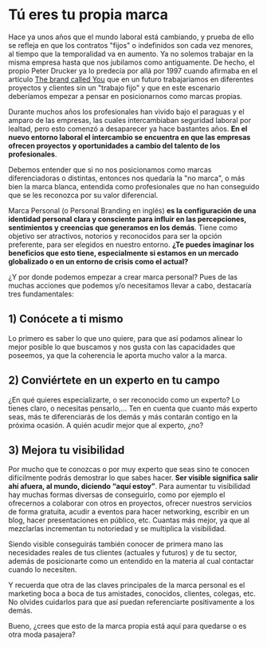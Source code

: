 # Tú eres tu propia marca
Hace ya unos años que el mundo laboral está cambiando, y prueba de ello se refleja en que los contratos "fijos" o indefinidos son cada vez menores, al tiempo que la temporalidad va en aumento. Ya no solemos trabajar en la misma empresa hasta que nos jubilamos como antiguamente. De hecho, el propio Peter Drucker ya lo predecía por allá por 1997 cuando afirmaba en el artículo [The brand called You][1] que en un futuro trabajaríamos en diferentes proyectos y clientes sin un "trabajo fijo" y que en este escenario deberíamos empezar a pensar en posicionarnos como marcas propias.

Durante muchos años los profesionales han vivido bajo el paraguas y el amparo de las empresas, las cuales intercambiaban seguridad laboral por lealtad, pero esto comenzó a desaparecer ya hace bastantes años. **En el nuevo entorno laboral el intercambio se encuentra en que las empresas ofrecen proyectos y oportunidades a cambio del talento de los profesionales**. 

Debemos entender que si no nos posicionamos como marcas diferenciadoras o distintas, entonces nos quedaría la "no marca", o más bien la marca blanca, entendida como profesionales que no han conseguido que se les reconozca por su valor diferencial. 

Marca Personal (o Personal Branding en inglés) **es la configuración de una identidad personal clara y consciente para influir en las percepciones, sentimientos y creencias que generamos en los demás**. Tiene como objetivo ser atractivos, notorios y reconocidos para ser la opción preferente, para ser elegidos en nuestro entorno. **¿Te puedes imaginar los beneficios que esto tiene, especialmente si estamos en un mercado globalizado o en un entorno de crisis como el actual?**

¿Y por donde podemos empezar a crear marca personal? Pues de las muchas acciones que podemos y/o necesitamos llevar a cabo, destacaría tres fundamentales:

## 1) Conócete a ti mismo

Lo primero es saber lo que uno quiere, para que así podamos alinear lo mejor posible lo que buscamos y nos gusta con las capacidades que poseemos, ya que la coherencia le aporta mucho valor a la marca.

## 2) Conviértete en un experto en tu campo

¿En qué quieres especializarte, o ser reconocido como un experto? Lo tienes claro, o necesitas pensarlo,… Ten en cuenta que cuanto más experto seas, más te diferenciarás de los demás y más contarán contigo en la próxima ocasión. A quién acudir mejor que al experto, ¿no? 

## 3) Mejora tu visibilidad

Por mucho que te conozcas o por muy experto que seas sino te conocen difícilmente podrás demostrar lo que sabes hacer. **Ser visible significa salir ahí afuera, al mundo, diciendo “aquí estoy”**. Para aumentar tu visibilidad hay muchas formas diversas de conseguirlo, como por ejemplo el ofrecernos a colaborar con otros en proyectos, ofrecer nuestros servicios de forma gratuita, acudir a eventos para hacer networking, escribir en un blog, hacer presentaciones en público, etc. Cuantas más mejor, ya que al mezclarlas incrementan tu notoriedad y se multiplica la visibilidad. 

Siendo visible conseguirás también conocer de primera mano las necesidades reales de tus clientes (actuales y futuros) y de tu sector, además de posicionarte como un entendido en la materia al cual contactar cuando lo necesiten.

Y recuerda que otra de las claves principales de la marca personal es el marketing boca a boca de tus amistades, conocidos, clientes, colegas, etc. No olvides cuidarlos para que así puedan referenciarte positivamente a los demás.

Bueno, ¿crees que esto de la marca propia está aquí para quedarse o es otra moda pasajera?

[1]:	http://www.fastcompany.com/28905/brand-called-you